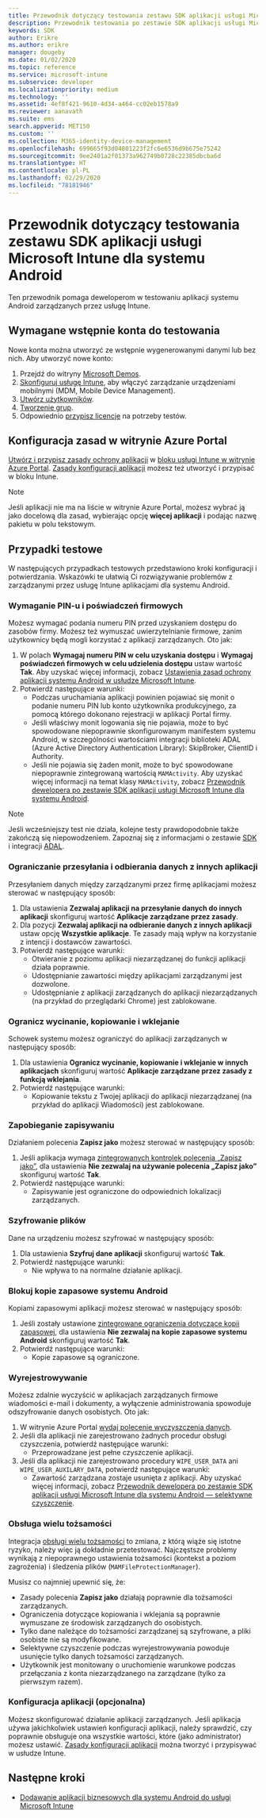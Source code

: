 ```yaml
---
title: Przewodnik dotyczący testowania zestawu SDK aplikacji usługi Microsoft Intune dla systemu Android
description: Przewodnik testowania po zestawie SDK aplikacji usługi Microsoft Intune dla systemu Android ułatwia przetestowanie zarządzanej przez usługę Intune aplikacji dla systemu Android.
keywords: SDK
author: Erikre
ms.author: erikre
manager: dougeby
ms.date: 01/02/2020
ms.topic: reference
ms.service: microsoft-intune
ms.subservice: developer
ms.localizationpriority: medium
ms.technology: ''
ms.assetid: 4ef8f421-9610-4d34-a464-cc02eb1578a9
ms.reviewer: aanavath
ms.suite: ems
search.appverid: MET150
ms.custom: ''
ms.collection: M365-identity-device-management
ms.openlocfilehash: 699665f93d04801223f2fc6e6536d9b675e75242
ms.sourcegitcommit: 9ee2401a2f01373a962749b0728c22385dbcba6d
ms.translationtype: HT
ms.contentlocale: pl-PL
ms.lasthandoff: 02/29/2020
ms.locfileid: "78181946"
---
```

# <a name="microsoft-intune-app-sdk-for-android-testing-guide"></a>Przewodnik dotyczący testowania zestawu SDK aplikacji usługi Microsoft Intune dla systemu Android

Ten przewodnik pomaga deweloperom w testowaniu aplikacji systemu Android zarządzanych przez usługę Intune.  

## <a name="prerequisite-test-accounts"></a>Wymagane wstępnie konta do testowania
Nowe konta można utworzyć ze wstępnie wygenerowanymi danymi lub bez nich. Aby utworzyć nowe konto:
1. Przejdź do witryny [Microsoft Demos](https://demos.microsoft.com/environments/create/tenant). 
2. [Skonfiguruj usługę Intune](../fundamentals/setup-steps.md), aby włączyć zarządzanie urządzeniami mobilnymi (MDM, Mobile Device Management).
3. [Utwórz użytkowników](../fundamentals/users-add.md).
4. [Tworzenie grup](../fundamentals/groups-add.md).
5. Odpowiednio [przypisz licencje](../fundamentals/licenses-assign.md) na potrzeby testów.


## <a name="azure-portal-policy-configuration"></a>Konfiguracja zasad w witrynie Azure Portal
[Utwórz i przypisz zasady ochrony aplikacji](../apps/app-protection-policies.md) w [bloku usługi Intune w witrynie Azure Portal](https://portal.azure.com/?feature.customportal=false#blade/Microsoft_Intune_Apps/MainMenu/14/selectedMenuItem/Overview). [Zasady konfiguracji aplikacji](../apps/app-configuration-policies-overview.md) możesz też utworzyć i przypisać w bloku Intune.

> [!NOTE]
> Jeśli aplikacji nie ma na liście w witrynie Azure Portal, możesz wybrać ją jako docelową dla zasad, wybierając opcję **więcej aplikacji** i podając nazwę pakietu w polu tekstowym.

## <a name="test-cases"></a>Przypadki testowe

W następujących przypadkach testowych przedstawiono kroki konfiguracji i potwierdzania. Wskazówki te ułatwią Ci rozwiązywanie problemów z zarządzanymi przez usługę Intune aplikacjami dla systemu Android.

### <a name="required-pin-and-corporate-credentials"></a>Wymaganie PIN-u i poświadczeń firmowych

Możesz wymagać podania numeru PIN przed uzyskaniem dostępu do zasobów firmy. Możesz też wymuszać uwierzytelnianie firmowe, zanim użytkownicy będą mogli korzystać z aplikacji zarządzanych. Oto jak:

1. W polach **Wymagaj numeru PIN w celu uzyskania dostępu** i **Wymagaj poświadczeń firmowych w celu udzielenia dostępu** ustaw wartość **Tak**. Aby uzyskać więcej informacji, zobacz [Ustawienia zasad ochrony aplikacji systemu Android w usłudze Microsoft Intune](../apps/app-protection-policy-settings-android.md#access-requirements).
2. Potwierdź następujące warunki:
    - Podczas uruchamiania aplikacji powinien pojawiać się monit o podanie numeru PIN lub konto użytkownika produkcyjnego, za pomocą którego dokonano rejestracji w aplikacji Portal firmy.
    - Jeśli właściwy monit logowania się nie pojawia, może to być spowodowane niepoprawnie skonfigurowanym manifestem systemu Android, w szczególności wartościami integracji biblioteki ADAL (Azure Active Directory Authentication Library): SkipBroker, ClientID i Authority.
    - Jeśli nie pojawia się żaden monit, może to być spowodowane niepoprawnie zintegrowaną wartością `MAMActivity`. Aby uzyskać więcej informacji na temat klasy `MAMActivity`, zobacz [Przewodnik dewelopera po zestawie SDK aplikacji usługi Microsoft Intune dla systemu Android](app-sdk-android.md).

> [!NOTE] 
> Jeśli wcześniejszy test nie działa, kolejne testy prawdopodobnie także zakończą się niepowodzeniem. Zapoznaj się z informacjami o zestawie [SDK](app-sdk-android.md#sdk-integration) i integracji [ADAL](app-sdk-android.md#configure-azure-active-directory-authentication-library-adal).

### <a name="restrict-transferring-and-receiving-data-with-other-apps"></a>Ograniczanie przesyłania i odbierania danych z innych aplikacji
Przesyłaniem danych między zarządzanymi przez firmę aplikacjami możesz sterować w następujący sposób:

1. Dla ustawienia **Zezwalaj aplikacji na przesyłanie danych do innych aplikacji** skonfiguruj wartość **Aplikacje zarządzane przez zasady**.
2. Dla pozycji **Zezwalaj aplikacji na odbieranie danych z innych aplikacji** ustaw opcję **Wszystkie aplikacje**. Te zasady mają wpływ na korzystanie z intencji i dostawców zawartości.
3. Potwierdź następujące warunki:
    - Otwieranie z poziomu aplikacji niezarządzanej do funkcji aplikacji działa poprawnie.
    - Udostępnianie zawartości między aplikacjami zarządzanymi jest dozwolone.
    - Udostępnianie z aplikacji zarządzanych do aplikacji niezarządzanych (na przykład do przeglądarki Chrome) jest zablokowane.

### <a name="restrict-cut-copy-and-paste"></a>Ogranicz wycinanie, kopiowanie i wklejanie
Schowek systemu możesz ograniczyć do aplikacji zarządzanych w następujący sposób:

1. Dla ustawienia **Ogranicz wycinanie, kopiowanie i wklejanie w innych aplikacjach** skonfiguruj wartość **Aplikacje zarządzane przez zasady z funkcją wklejania**.
2. Potwierdź następujące warunki:
    - Kopiowanie tekstu z Twojej aplikacji do aplikacji niezarządzanej (na przykład do aplikacji Wiadomości) jest zablokowane.

### <a name="prevent-save"></a>Zapobieganie zapisywaniu
Działaniem polecenia **Zapisz jako** możesz sterować w następujący sposób:

1. Jeśli aplikacja wymaga [zintegrowanych kontrolek polecenia „Zapisz jako”](app-sdk-android.md#example-determine-if-saving-to-device-or-cloud-storage-is-permitted), dla ustawienia **Nie zezwalaj na używanie polecenia „Zapisz jako”** skonfiguruj wartość **Tak**.
2. Potwierdź następujące warunki:
    - Zapisywanie jest ograniczone do odpowiednich lokalizacji zarządzanych.

### <a name="file-encryption"></a>Szyfrowanie plików
Dane na urządzeniu możesz szyfrować w następujący sposób:

1. Dla ustawienia **Szyfruj dane aplikacji** skonfiguruj wartość **Tak**.
2. Potwierdź następujące warunki:
    - Nie wpływa to na normalne działanie aplikacji.

### <a name="prevent-android-backups"></a>Blokuj kopie zapasowe systemu Android
Kopiami zapasowymi aplikacji możesz sterować w następujący sposób:

1. Jeśli zostały ustawione [zintegrowane ograniczenia dotyczące kopii zapasowej](app-sdk-android.md#protecting-backup-data), dla ustawienia **Nie zezwalaj na kopie zapasowe systemu Android** skonfiguruj wartość **Tak**.
2. Potwierdź następujące warunki:
    - Kopie zapasowe są ograniczone.

### <a name="unenrollment"></a>Wyrejestrowywanie
Możesz zdalnie wyczyścić w aplikacjach zarządzanych firmowe wiadomości e-mail i dokumenty, a wyłączenie administrowania spowoduje odszyfrowanie danych osobistych. Oto jak:

1. W witrynie Azure Portal [wydaj polecenie wyczyszczenia danych](../apps/apps-selective-wipe.md).
2. Jeśli dla aplikacji nie zarejestrowano żadnych procedur obsługi czyszczenia, potwierdź następujące warunki:
    - Przeprowadzane jest pełne czyszczenie aplikacji.
3. Jeśli dla aplikacji nie zarejestrowano procedury `WIPE_USER_DATA` ani `WIPE_USER_AUXILARY_DATA`, potwierdź następujące warunki:
    - Zawartość zarządzana zostaje usunięta z aplikacji. Aby uzyskać więcej informacji, zobacz [Przewodnik dewelopera po zestawie SDK aplikacji usługi Microsoft Intune dla systemu Android — selektywne czyszczenie](app-sdk-android.md#selective-wipe).

### <a name="multi-identity-support"></a>Obsługa wielu tożsamości
Integracja [obsługi wielu tożsamości](app-sdk-android.md#multi-identity-optional) to zmiana, z którą wiąże się istotne ryzyko, należy więc ją dokładnie przetestować. Najczęstsze problemy wynikają z niepoprawnego ustawienia tożsamości (kontekst a poziom zagrożenia) i śledzenia plików (`MAMFileProtectionManager`).

Musisz co najmniej upewnić się, że:

- Zasady polecenia **Zapisz jako** działają poprawnie dla tożsamości zarządzanych.
- Ograniczenia dotyczące kopiowania i wklejania są poprawnie wymuszane ze środowisk zarządzanych do osobistych.
- Tylko dane należące do tożsamości zarządzanej są szyfrowane, a pliki osobiste nie są modyfikowane.
- Selektywne czyszczenie podczas wyrejestrowywania powoduje usunięcie tylko danych tożsamości zarządzanych.
- Użytkownik jest monitowany o uruchomienie warunkowe podczas przełączania z konta niezarządzanego na zarządzane (tylko za pierwszym razem).

### <a name="app-configuration-optional"></a>Konfiguracja aplikacji (opcjonalna)
Możesz skonfigurować działanie aplikacji zarządzanych. Jeśli aplikacja używa jakichkolwiek ustawień konfiguracji aplikacji, należy sprawdzić, czy poprawnie obsługuje ona wszystkie wartości, które (jako administrator) możesz ustawić. [Zasady konfiguracji aplikacji](../apps/app-configuration-policies-overview.md) można tworzyć i przypisywać w usłudze Intune.

## <a name="next-steps"></a>Następne kroki

- [Dodawanie aplikacji biznesowych dla systemu Android do usługi Microsoft Intune](../apps/lob-apps-android.md)
